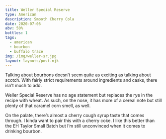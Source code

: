 ```yaml
---
title: Weller Special Reserve
type: American
description: Smooth Cherry Cola
date: 2020-07-05
abv: 50%
bottles: 1
tags:
  - american
  - bourbon
  - buffalo trace
img: /img/weller-sr.jpg
layout: layouts/post.njk
---
```


Talking about bourbons doesn’t seem quite as exciting as talking about scotch. With fairly strict requirements around ingredients and casks, there isn’t much to add. 

Weller Special Reserve has no age statement but replaces the rye in the recipe with wheat. As such, on the nose, it has more of a cereal note but still plenty of that caramel corn smell, as well. 

On the palate, there’s almost a cherry cough syrup taste that comes through. I kinda want to pair this with a cherry coke. I like this better than the EH Taylor Small Batch but I’m still unconvinced when it comes to drinking bourbon. 
